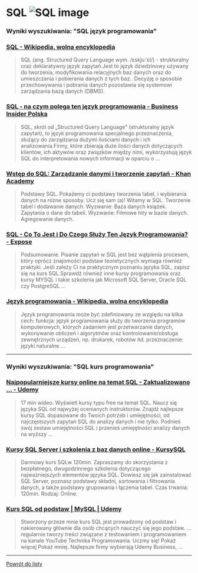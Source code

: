 # SQL ![SQL image](https://www.tiobe.com/wp-content/themes/tiobe/tiobe-index/images/SQL.png)

### Wyniki wyszukiwania: "SQL język programowania" 

### [SQL - Wikipedia, wolna encyklopedia](https://pl.wikipedia.org/wiki/SQL) 

 > SQL (ang. Structured Query Language wym. /ɛskjuːˈɛl/) - strukturalny oraz deklaratywny język zapytań.Jest to język dziedzinowy używany do tworzenia, modyfikowania relacyjnych baz danych oraz do umieszczania i pobierania danych z tych baz.. Decyzję o sposobie przechowywania i pobrania danych pozostawia się systemowi zarządzania bazą danych (DBMS).




### [SQL - na czym polega ten język programowania - Business Insider Polska](https://businessinsider.com.pl/technologie/nauka/sql-na-czym-polega-ten-jezyk-programowania/84hgpn8) 

 > SQL, skrót od „Structured Query Language" (strukturalny język zapytań), to język programowania specjalnego przeznaczenia, służący do zarządzania dużymi ilościami danych i ich analizowania.Firmy, które zbierają duże ilości danych dotyczących klientów, ich aktywów oraz związków między nimi, wykorzystują język SQL do interpretowania nowych informacji w oparciu o ...




### [Wstęp do SQL: Zarządzanie danymi i tworzenie zapytań - Khan Academy](https://pl.khanacademy.org/computing/computer-programming/sql) 

 > Podstawy SQL. Pokażemy ci podstawy tworzenia tabel, i wybierania danych na różne sposoby. Ucz się sam (a)! Witamy w SQL. Tworzenie tabel i dodawanie danych. Wyzwanie: Baza danych książek. Zapytania o dane do tabeli. Wyzwanie: Filmowe hity w bazie danych. Agregowanie danych.




### [SQL - Co To Jest i Do Czego Służy Ten Język Programowania? - Expose](https://expose.pl/sql-co-to-jest-i-do-czego-sluzy/) 

 > Podsumowanie. Pisanie zapytań w SQL jest bez wątpienia procesem, który oprócz znajomości podstaw teoretycznych wymaga również praktyki. Jeśli zależy Ci na praktycznym poznaniu języka SQL, zapisz się na kurs SQL.Sprawdź również inne kursy programowania oraz kursy MYSQL i takie szkolenia jak Microsoft SQL Server, Oracle SQL czy PostgreSQL ...




### [Język programowania - Wikipedia, wolna encyklopedia](https://pl.wikipedia.org/wiki/Język_programowania) 

 > Język programowania może być zdefiniowany ze względu na kilka cech: funkcja: język programowania służy do tworzenia programów komputerowych, których zadaniem jest przetwarzanie danych, wykonywanie obliczeń i algorytmów oraz kontrolowanie/obsługa zewnętrznych urządzeń, np. drukarek, robotów itd. przeznaczenie: języki naturalne ...






---

### Wyniki wyszukiwania: "SQL kurs programowania" 

### [Najpopularniejsze kursy online na temat SQL - Zaktualizowano ... - Udemy](https://www.udemy.com/pl/topic/sql/) 

 > 17 min wideo. Wyświetl kursy typu free na temat SQL. Naucz się języka SQL od najwyżej ocenianych instruktorów. Znajdź najlepsze kursy SQL dopasowane do Twoich potrzeb i umiejętności, od najczęstszych zapytań SQL do analizy danych i nie tylko. Podnieś swój zestaw umiejętności SQL i przenieś umiejętności analizy danych na wyższy ...




### [Kursy SQL Server i szkolenia z baz danych online - KursySQL](https://www.kursysql.pl/) 

 > Darmowy kurs SQLw 120min. Zapraszamy do skorzystania z bezpłatnego, dwugodzinnego szkolenia dotyczącego najważniejszych elementów języka SQL. Dowiesz się jak zainstalować SQL Server, poznasz podstawy składni, sortowania i filtrowania danych, a także podstawy grupowania i łączenia tabel. Czas trwania: 120min. Rodzaj: Online.




### [Kurs SQL od podstaw | MySQL | Udemy](https://www.udemy.com/course/kurs-sql-od-podstaw/) 

 > Stworzony przeze mnie kurs SQL jest prowadzony od podstaw i nakierowany głównie dla osób chcących nauczyć się jego podstaw. ... regularnie tworzy treści związane z testowaniem i programowaniem na kanale YouTube Technika Programowania. Uczmy się! Pokaż więcej Pokaż mniej. Najlepsze firmy wybierają Udemy Business, ...






---

 [Powrót do listy](../top20.md)
